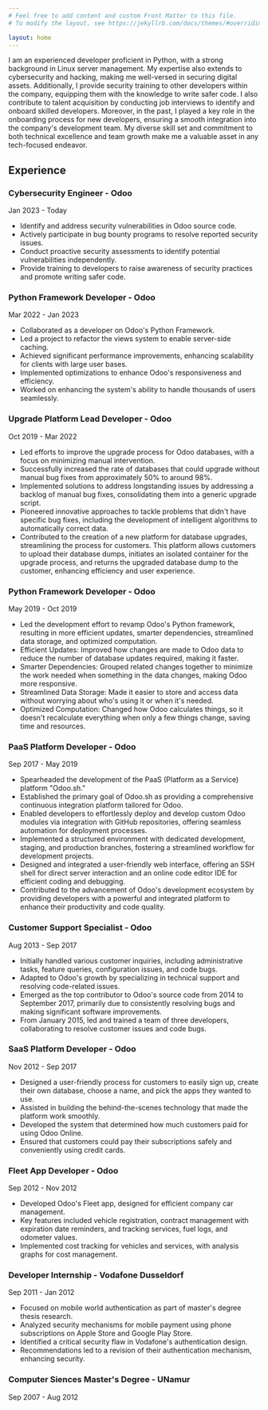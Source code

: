 ```yaml
---
# Feel free to add content and custom Front Matter to this file.
# To modify the layout, see https://jekyllrb.com/docs/themes/#overriding-theme-defaults

layout: home
---
```

I am an experienced developer proficient in Python, with a strong background in Linux server management. My expertise also extends to cybersecurity and hacking, making me well-versed in securing digital assets. Additionally, I provide security training to other developers within the company, equipping them with the knowledge to write safer code. I also contribute to talent acquisition by conducting job interviews to identify and onboard skilled developers. Moreover, in the past, I played a key role in the onboarding process for new developers, ensuring a smooth integration into the company's development team. My diverse skill set and commitment to both technical excellence and team growth make me a valuable asset in any tech-focused endeavor.

## Experience
### Cybersecurity Engineer - Odoo
Jan 2023 - Today
- Identify and address security vulnerabilities in Odoo source code.
- Actively participate in bug bounty programs to resolve reported security issues.
- Conduct proactive security assessments to identify potential vulnerabilities independently.
- Provide training to developers to raise awareness of security practices and promote writing safer code.

### Python Framework Developer - Odoo
Mar 2022 - Jan 2023
- Collaborated as a developer on Odoo's Python Framework.
- Led a project to refactor the views system to enable server-side caching.
- Achieved significant performance improvements, enhancing scalability for clients with large user bases.
- Implemented optimizations to enhance Odoo's responsiveness and efficiency.
- Worked on enhancing the system's ability to handle thousands of users seamlessly.

### Upgrade Platform Lead Developer - Odoo
Oct 2019 - Mar 2022
- Led efforts to improve the upgrade process for Odoo databases, with a focus on minimizing manual intervention.
- Successfully increased the rate of databases that could upgrade without manual bug fixes from approximately 50% to around 98%.
- Implemented solutions to address longstanding issues by addressing a backlog of manual bug fixes, consolidating them into a generic upgrade script.
- Pioneered innovative approaches to tackle problems that didn't have specific bug fixes, including the development of intelligent algorithms to automatically correct data.
- Contributed to the creation of a new platform for database upgrades, streamlining the process for customers. This platform allows customers to upload their database dumps, initiates an isolated container for the upgrade process, and returns the upgraded database dump to the customer, enhancing efficiency and user experience.

### Python Framework Developer - Odoo
May 2019 - Oct 2019
- Led the development effort to revamp Odoo's Python framework, resulting in more efficient updates, smarter dependencies, streamlined data storage, and optimized computation.
- Efficient Updates: Improved how changes are made to Odoo data to reduce the number of database updates required, making it faster.
- Smarter Dependencies: Grouped related changes together to minimize the work needed when something in the data changes, making Odoo more responsive.
- Streamlined Data Storage: Made it easier to store and access data without worrying about who's using it or when it's needed.
- Optimized Computation: Changed how Odoo calculates things, so it doesn't recalculate everything when only a few things change, saving time and resources.

### PaaS Platform Developer - Odoo
Sep 2017 - May 2019
- Spearheaded the development of the PaaS (Platform as a Service) platform "Odoo.sh."
- Established the primary goal of Odoo.sh as providing a comprehensive continuous integration platform tailored for Odoo.
- Enabled developers to effortlessly deploy and develop custom Odoo modules via integration with GitHub repositories, offering seamless automation for deployment processes.
- Implemented a structured environment with dedicated development, staging, and production branches, fostering a streamlined workflow for development projects.
- Designed and integrated a user-friendly web interface, offering an SSH shell for direct server interaction and an online code editor IDE for efficient coding and debugging.
- Contributed to the advancement of Odoo's development ecosystem by providing developers with a powerful and integrated platform to enhance their productivity and code quality.

### Customer Support Specialist - Odoo
Aug 2013 - Sep 2017
- Initially handled various customer inquiries, including administrative tasks, feature queries, configuration issues, and code bugs.
- Adapted to Odoo's growth by specializing in technical support and resolving code-related issues.
- Emerged as the top contributor to Odoo's source code from 2014 to September 2017, primarily due to consistently resolving bugs and making significant software improvements.
- From January 2015, led and trained a team of three developers, collaborating to resolve customer issues and code bugs.

### SaaS Platform Developer - Odoo
Nov 2012 - Sep 2017
- Designed a user-friendly process for customers to easily sign up, create their own database, choose a name, and pick the apps they wanted to use.
- Assisted in building the behind-the-scenes technology that made the platform work smoothly.
- Developed the system that determined how much customers paid for using Odoo Online.
- Ensured that customers could pay their subscriptions safely and conveniently using credit cards.

### Fleet App Developer - Odoo
Sep 2012 - Nov 2012
- Developed Odoo's Fleet app, designed for efficient company car management.
- Key features included vehicle registration, contract management with expiration date reminders, and tracking services, fuel logs, and odometer values.
- Implemented cost tracking for vehicles and services, with analysis graphs for cost management.

### Developer Internship - Vodafone Dusseldorf
Sep 2011 - Jan 2012
- Focused on mobile world authentication as part of master's degree thesis research.
- Analyzed security mechanisms for mobile payment using phone subscriptions on Apple Store and Google Play Store.
- Identified a critical security flaw in Vodafone's authentication design.
- Recommendations led to a revision of their authentication mechanism, enhancing security.

### Computer Siences Master's Degree - UNamur
Sep 2007 - Aug 2012
